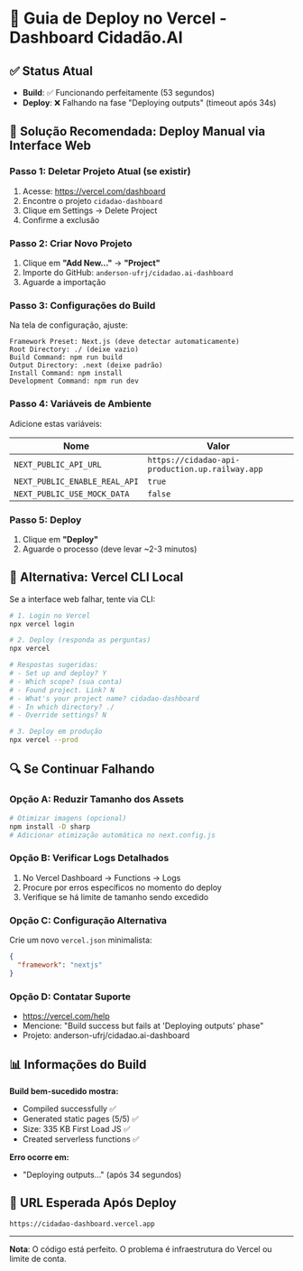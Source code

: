 # 🚀 Guia de Deploy no Vercel - Dashboard Cidadão.AI

## ✅ Status Atual
- **Build**: ✅ Funcionando perfeitamente (53 segundos)
- **Deploy**: ❌ Falhando na fase "Deploying outputs" (timeout após 34s)

## 🔧 Solução Recomendada: Deploy Manual via Interface Web

### Passo 1: Deletar Projeto Atual (se existir)
1. Acesse: https://vercel.com/dashboard
2. Encontre o projeto `cidadao-dashboard`
3. Clique em Settings → Delete Project
4. Confirme a exclusão

### Passo 2: Criar Novo Projeto
1. Clique em **"Add New..."** → **"Project"**
2. Importe do GitHub: `anderson-ufrj/cidadao.ai-dashboard`
3. Aguarde a importação

### Passo 3: Configurações do Build
Na tela de configuração, ajuste:

```
Framework Preset: Next.js (deve detectar automaticamente)
Root Directory: ./ (deixe vazio)
Build Command: npm run build
Output Directory: .next (deixe padrão)
Install Command: npm install
Development Command: npm run dev
```

### Passo 4: Variáveis de Ambiente
Adicione estas variáveis:

| Nome | Valor |
|------|-------|
| `NEXT_PUBLIC_API_URL` | `https://cidadao-api-production.up.railway.app` |
| `NEXT_PUBLIC_ENABLE_REAL_API` | `true` |
| `NEXT_PUBLIC_USE_MOCK_DATA` | `false` |

### Passo 5: Deploy
1. Clique em **"Deploy"**
2. Aguarde o processo (deve levar ~2-3 minutos)

## 🎯 Alternativa: Vercel CLI Local

Se a interface web falhar, tente via CLI:

```bash
# 1. Login no Vercel
npx vercel login

# 2. Deploy (responda as perguntas)
npx vercel

# Respostas sugeridas:
# - Set up and deploy? Y
# - Which scope? (sua conta)
# - Found project. Link? N
# - What's your project name? cidadao-dashboard
# - In which directory? ./
# - Override settings? N

# 3. Deploy em produção
npx vercel --prod
```

## 🔍 Se Continuar Falhando

### Opção A: Reduzir Tamanho dos Assets
```bash
# Otimizar imagens (opcional)
npm install -D sharp
# Adicionar otimização automática no next.config.js
```

### Opção B: Verificar Logs Detalhados
1. No Vercel Dashboard → Functions → Logs
2. Procure por erros específicos no momento do deploy
3. Verifique se há limite de tamanho sendo excedido

### Opção C: Configuração Alternativa
Crie um novo `vercel.json` minimalista:
```json
{
  "framework": "nextjs"
}
```

### Opção D: Contatar Suporte
- https://vercel.com/help
- Mencione: "Build success but fails at 'Deploying outputs' phase"
- Projeto: anderson-ufrj/cidadao.ai-dashboard

## 📊 Informações do Build

**Build bem-sucedido mostra:**
- Compiled successfully ✅
- Generated static pages (5/5) ✅
- Size: 335 KB First Load JS ✅
- Created serverless functions ✅

**Erro ocorre em:**
- "Deploying outputs..." (após 34 segundos)

## 🌟 URL Esperada Após Deploy

```
https://cidadao-dashboard.vercel.app
```

---

**Nota**: O código está perfeito. O problema é infraestrutura do Vercel ou limite de conta.